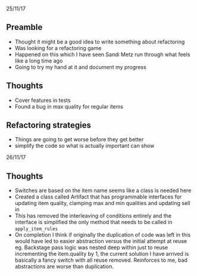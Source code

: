 25/11/17
## Preamble
- Thought it might be a good idea to write something about refactoring
- Was looking for a refactoring game
- Happened on this which I have seen Sandi Metz run through what feels like a long time ago
- Going to try my hand at it and document my progress

## Thoughts
- Cover features in tests
- Found a bug in max quality for regular items

## Refactoring strategies
- Things are going to get worse before they get better
- simplify the code so what is actually important can show

26/11/17
## Thoughts
- Switches are based on the item name seems like a class is needed here
- Created a class called Artifact that has programmable interfaces for updating item quality,
    clamping max and min qualities and updating sell in
- This has removed the interleaving of conditions entirely and the interface is simplified the only method that needs to be called in `apply_item_rules`
- On completion I think if originally the duplication of code was left in this would have led to easier abstraction versus the initial attempt at reuse
eg. Backstage pass logic was nested deep within just to reuse incrementing the item.quality by 1, the current solution I have arrived is basically a fancy switch
with all reuse removed. Reinforces to me, bad abstractions are worse than duplication.

